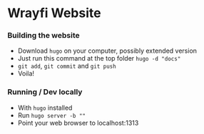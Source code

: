 # Wrayfi Website

### Building the website

* Download `hugo` on your computer, possibly extended version
* Just run this command at the top folder `hugo -d "docs"`
* `git add`, `git commit` and `git push`
* Voila!


### Running / Dev locally

* With `hugo` installed
* Run `hugo server -b ""`
* Point your web browser to localhost:1313
